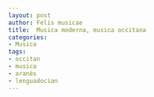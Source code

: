 ```yaml
---
layout: post
author: Felis musicae
title:  Musica moderna, musica occitana
categories:
- Musica
tags:
- occitan
- musica
- aranès
- lenguadocian
---
```


